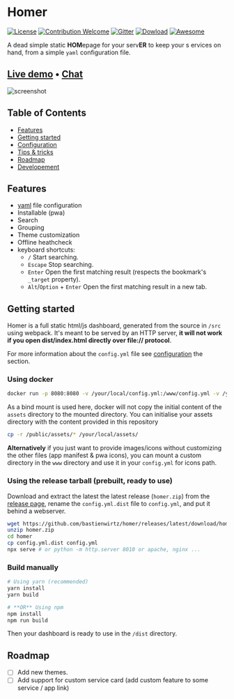 # Homer
[![License](https://img.shields.io/badge/License-Apache%202.0-blue.svg)](https://opensource.org/licenses/Apache-2.0)
[![Contribution Welcome](https://img.shields.io/badge/PRs-welcome-brightgreen.svg)](http://makeapullrequest.com)
[![Gitter](https://badges.gitter.im/homer-dashboard/community.svg)](https://gitter.im/homer-dashboard/community?utm_source=badge&utm_medium=badge&utm_campaign=pr-badge)
[![Dowload](https://img.shields.io/badge/Dowload-homer.zip-orange)](https://github.com/bastienwirtz/homer/releases/latest/download/homer.zip)
[![Awesome](https://cdn.rawgit.com/sindresorhus/awesome/d7305f38d29fed78fa85652e3a63e154dd8e8829/media/badge.svg)](https://github.com/awesome-selfhosted/awesome-selfhosted)

A dead simple static **HOM**epage for your serv**ER** to keep your s
ervices on hand, from a simple `yaml` configuration file.

## [Live demo](https://homer-demo.netlify.app)  • [Chat](https://gitter.im/homer-dashboard/community)
![screenshot](https://raw.github.com/bastienwirtz/homer/master/screenshot.png)

## Table of Contents
- [Features](#features)
- [Getting started](#getting-started)
- [Configuration](docs/configuration.md)
- [Tips & tricks](docs/tips-and-tricks.md)
- [Roadmap](#roadmap) 
- [Developement](docs/developement.md)


## Features
- [yaml](http://yaml.org/) file configuration
- Installable (pwa)
- Search
- Grouping 
- Theme customization
- Offline heathcheck
- keyboard shortcuts:
  - `/` Start searching.
  - `Escape` Stop searching.
  - `Enter` Open the first matching result (respects the bookmark's `_target` property).
  - `Alt`/`Option` + `Enter` Open the first matching result in a new tab.


## Getting started

Homer is a full static html/js dashboard, generated from the source in `/src` using webpack. It's meant to be served by an HTTP server, **it will not work if you open dist/index.html directly over file:// protocol**.

For more information about the `config.yml` file see [configuration](docs/configuration.md) the section.

### Using docker

```sh
docker run -p 8080:8080 -v /your/local/config.yml:/www/config.yml -v /your/local/assets/:/www/assets b4bz/homer:latest
```

As a bind mount is used here, docker will not copy the initial content of the `assets` directory to the mounted directory. 
You can initialise your assets directory with the content provided in this repository
```sh
cp -r /public/assets/* /your/local/assets/
```

**Alternatively** if you just want to provide images/icons without customizing the other files (app manifest & pwa icons), you can mount a custom directory in the `www` directory and use it in your `config.yml` for icons path.

### Using the release tarball (prebuilt, ready to use)

Download and extract the latest the latest release (`homer.zip`) from the [release page](https://github.com/bastienwirtz/homer/releases), rename the `config.yml.dist` file to `config.yml`, and put it behind a webserver.
 
```sh
wget https://github.com/bastienwirtz/homer/releases/latest/download/homer.zip
unzip homer.zip
cd homer
cp config.yml.dist config.yml
npx serve # or python -m http.server 8010 or apache, nginx ...
```

### Build manually

```sh
# Using yarn (recommended)
yarn install
yarn build

# **OR** Using npm
npm install
npm run build
```

Then your dashboard is ready to use in the `/dist` directory.


## Roadmap

- [ ] Add new themes.
- [ ] Add support for custom service card (add custom feature to some service / app link)
